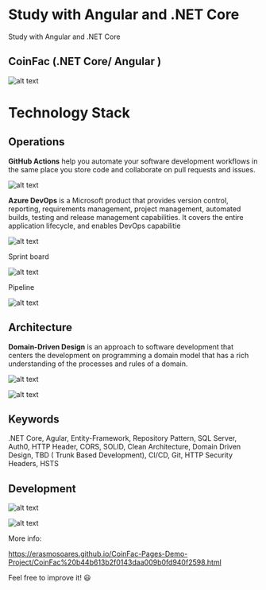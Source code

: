 # Study with Angular and .NET Core

Study with Angular and .NET Core

## CoinFac (.NET Core/ Angular )

![alt text](https://erasmosoares.github.io/CoinFac-Pages-Demo-Project/CoinFac%20b44b613b2f0143daa009b0fd940f2598/login.gif)

# Technology Stack

## Operations

**GitHub Actions** help you automate your software development workflows in the same place you store code and collaborate on pull requests and issues.

![alt text](https://erasmosoares.github.io/CoinFac-Pages-Demo-Project/CoinFac%20b44b613b2f0143daa009b0fd940f2598/Untitled%204.png)


**Azure DevOps** is a Microsoft product that provides version control, reporting, requirements management, project management, automated builds, testing and release management capabilities. It covers the entire application lifecycle, and enables DevOps capabilitie

![alt text](https://erasmosoares.github.io/CoinFac-Pages-Demo-Project/CoinFac%20b44b613b2f0143daa009b0fd940f2598/Untitled%205.png)

Sprint board

![alt text](https://erasmosoares.github.io/CoinFac-Pages-Demo-Project/CoinFac%20b44b613b2f0143daa009b0fd940f2598/Untitled%206.png)

Pipeline

![alt text](https://erasmosoares.github.io/CoinFac-Pages-Demo-Project/CoinFac%20b44b613b2f0143daa009b0fd940f2598/Untitled%207.png)

## Architecture

**Domain-Driven Design** is an approach to software development that centers the development on programming a domain model that has a rich understanding of the processes and rules of a domain.

![alt text](https://erasmosoares.github.io/CoinFac-Pages-Demo-Project/CoinFac%20b44b613b2f0143daa009b0fd940f2598/Untitled%208.png)

![alt text](https://erasmosoares.github.io/CoinFac-Pages-Demo-Project/CoinFac%20b44b613b2f0143daa009b0fd940f2598/Untitled%209.png)

## Keywords

.NET Core, Agular, Entity-Framework, Repository Pattern,  SQL Server, Auth0, HTTP Header, CORS, SOLID, Clean Architecture, Domain Driven Design, TBD ( Trunk Based Development), CI/CD, Git,  HTTP Security Headers, HSTS

## Development

![alt text](https://erasmosoares.github.io/CoinFac-Pages-Demo-Project/CoinFac%20b44b613b2f0143daa009b0fd940f2598/Untitled%2010.png)

![alt text](https://erasmosoares.github.io/CoinFac-Pages-Demo-Project/CoinFac%20b44b613b2f0143daa009b0fd940f2598/Untitled%2011.png)



More info:

https://erasmosoares.github.io/CoinFac-Pages-Demo-Project/CoinFac%20b44b613b2f0143daa009b0fd940f2598.html

Feel free to improve it! 
😃

